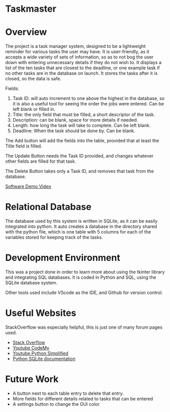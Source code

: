 # Taskmaster


# Overview

The project is a task manager system, designed to be a lightweight reminder for various tasks the user may have. It is user-friendly, as it accepts a wide variety of sets of information, so as to not bog the user down with entering unnecessary details if they do not wish to. It displays a list of the ten tasks that are closest to the deadline, or one example task if no other tasks are in the database on launch. It stores the tasks after it is closed, so the data is safe. 

Fields:

 1. Task ID: will auto increment to one above the highest in the database, so it is also a useful tool for seeing the order the jobs were entered. Can be left blank or filled in.
 2. Title: the only field that must be filled, a short descriptor of the task.
 3. Description: can be blank, space for more details if needed.
 4. Length: how long the task will take to complete. Can be left blank.
 5. Deadline: When the task should be done by. Can be blank.


The Add button will add the fields into the table, provided that at least the Title field is filled.

The Update Button needs the Task ID provided, and changes whatever other fields are filled for that task.

The Delete Button takes only a Task ID, and removes that task from the database.


[Software Demo Video]([https://youtu.be/-8HolasgeIc])

# Relational Database

The database used by this system is written in SQLite, as it can be easily integrated into python. It auto creates a database in the directory
shared with the python file, which is one table with 5 columns for each of the variables stored for keeping track of the tasks.

# Development Environment

This was a project done in order to learn more about using the tkinter library and integrating SQL databases. It is coded in Python and SQL, using the SQLite database system. 

Other tools used include VScode as the IDE, and Github for version control.

# Useful Websites

StackOverflow was especially helpful, this is just one of many forum pages used.

- [Stack Overflow](https://stackoverflow.com/questions/28036241/can-a-tkinter-button-return-a-value-from-an-entry-on-click)
- [Youtube CodeMy](https://www.youtube.com/watch?v=YR3h2CY21-U&list=PLCC34OHNcOtoC6GglhF3ncJ5rLwQrLGnV&index=19)
- [Youtube Python Simplified](https://www.youtube.com/watch?v=Ohj-CqALrwk)
- [Python SQLite documentation](https://docs.python.org/3.8/library/sqlite3.html)

# Future Work

- A button next to each table entry to delete that entry.
- More fields for different details related to tasks that can be entered
- A settings button to change the GUI color
